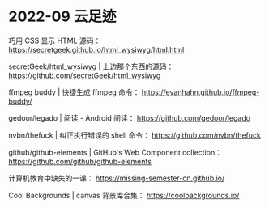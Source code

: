 # 2022-09 云足迹

巧用 CSS 显示 HTML 源码：
https://secretgeek.github.io/html_wysiwyg/html.html

secretGeek/html_wysiwyg | 上边那个东西的源码：
https://github.com/secretGeek/html_wysiwyg

ffmpeg buddy | 快捷生成 ffmpeg 命令：
https://evanhahn.github.io/ffmpeg-buddy/

gedoor/legado | 阅读 - Android 阅读：
https://github.com/gedoor/legado

nvbn/thefuck | 纠正执行错误的 shell 命令：
https://github.com/nvbn/thefuck

github/github-elements | GitHub's Web Component collection：
https://github.com/github/github-elements

计算机教育中缺失的一课：
https://missing-semester-cn.github.io/

Cool Backgrounds | canvas 背景库合集：
https://coolbackgrounds.io/

